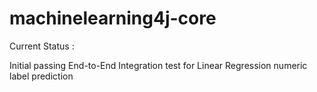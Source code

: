 machinelearning4j-core
======================

Current Status : 

Initial passing End-to-End Integration test for Linear Regression numeric label prediction
